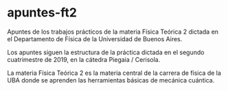 # apuntes-ft2
Apuntes de los trabajos prácticos de la materia Física Teórica 2 dictada en el Departamento de Física de la Universidad de Buenos Aires.

Los apuntes siguen la estructura de la práctica dictada en el segundo cuatrimestre de 2019, en la cátedra Piegaia / Cerisola.

La materia Física Teórica 2 es la materia central de la carrera de física de la UBA donde se aprenden las herramientas básicas de mecánica cuántica.
